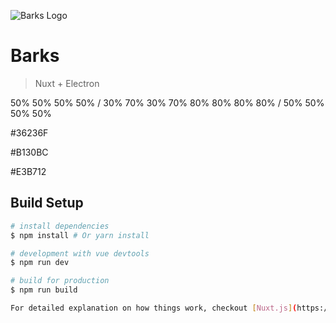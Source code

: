 ![Barks Logo](https://zupimages.net/up/19/12/eh4v.png)

# Barks

> Nuxt + Electron

50% 50% 50% 50% / 30% 70% 30% 70%
80% 80% 80% 80% / 50% 50% 50% 50%

#36236F

#B130BC

#E3B712

## Build Setup

``` bash
# install dependencies
$ npm install # Or yarn install

# development with vue devtools
$ npm run dev

# build for production
$ npm run build

For detailed explanation on how things work, checkout [Nuxt.js](https://github.com/nuxt/nuxt.js), [Electron.js](https://electronjs.org/), and [electron-builder](https://www.electron.build/).
